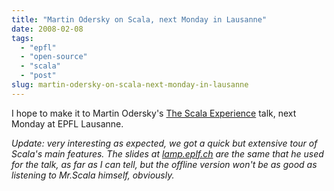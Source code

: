 ```yaml
---
title: "Martin Odersky on Scala, next Monday in Lausanne"
date: 2008-02-08
tags: 
  - "epfl"
  - "open-source"
  - "scala"
  - "post"
slug: martin-odersky-on-scala-next-monday-in-lausanne
---
```


I hope to make it to Martin Odersky's [The Scala Experience](http://www.epfl.ch/cgi-bin/memento/memento/view/pretty/submem=IC?entry=C405687015) talk, next Monday at EPFL Lausanne.

_Update: very interesting as expected, we got a quick but extensive tour of Scala's main features. The slides at [lamp.eplf.ch](http://lamp.epfl.ch/~odersky/talks/pppj07.pdf) are the same that he used for the talk, as far as I can tell, but the offline version won't be as good as listening to Mr.Scala himself, obviously._
